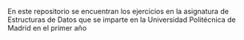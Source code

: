 En este repositorio se encuentran los ejercicios en la asignatura de Estructuras de Datos que se imparte en la Universidad Politécnica de Madrid en el primer año
